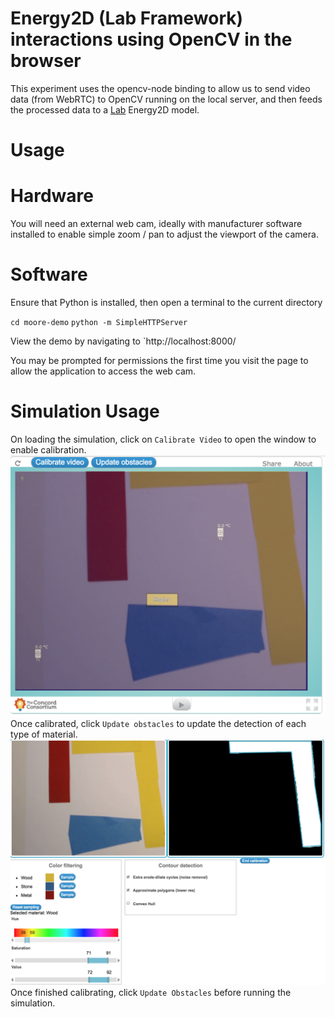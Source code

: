 # Energy2D (Lab Framework) interactions using OpenCV in the browser

This experiment uses the opencv-node binding to allow us to send video
data (from WebRTC) to OpenCV running on the local server, and then
feeds the processed data to a [Lab](https://github.com/concord-consortium/lab) Energy2D model.

# Usage

# Hardware
You will need an external web cam, ideally with manufacturer software installed to enable simple zoom / pan to adjust the viewport of the camera.

# Software
Ensure that Python is installed, then open a terminal to the current directory

`cd moore-demo`
`python -m SimpleHTTPServer`

View the demo by navigating to `http://localhost:8000/

You may be prompted for permissions the first time you visit the page to allow the application to access the web cam.

# Simulation Usage
On loading the simulation, click on `Calibrate Video` to open the window to enable calibration.
![Initial layout](initial_layout.png)
Once calibrated, click `Update obstacles` to update the detection of each type of material.
![Calibration](calibration.png)
Once finished calibrating, click `Update Obstacles` before running the simulation.